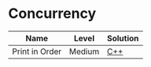 # Concurrency

| Name           | Level  | Solution            |
| -------------- | ------ | ------------------- |
| Print in Order | Medium | [C++](cpp/1114.cpp) |
